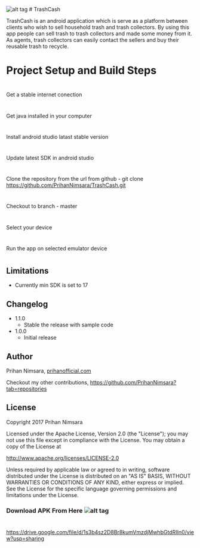 ![alt tag](https://user-images.githubusercontent.com/29063580/116918567-b13e6080-ac6d-11eb-9502-589c9140a578.jpeg)  # TrashCash     

TrashCash is an android application which is serve as a platform between clients who wish to sell household trash and trash collectors. By using this app people can sell trash to trash collectors and made some money from it. As agents, trash collectors can easily contact the sellers and buy their reusable trash to recycle.

#





# Project Setup and Build Steps
#
Get a stable internet conection
#
Get java installed in your computer
#
Install android studio latast stable version
#
Update latest SDK in android studio




#
Clone the repository from the url from github - git clone https://github.com/PrihanNimsara/TrashCash.git
#
Checkout to branch - master
#
Select your device
#
Run the app on selected emulator device
#

## Limitations

- Currently min SDK is set to 17

## Changelog

- 1.1.0
    - Stable the release with sample code
- 1.0.0
    - Initial release

## Author

Prihan Nimsara, [prihanofficial.com](http://prihanofficial.com)

Checkout my other contributions, https://github.com/PrihanNimsara?tab=repositories

## License

Copyright 2017 Prihan Nimsara

Licensed under the Apache License, Version 2.0 (the "License"); you may not use this file except in compliance with the License. You may obtain a copy of the License at

http://www.apache.org/licenses/LICENSE-2.0

Unless required by applicable law or agreed to in writing, software distributed under the License is distributed on an "AS IS" BASIS, WITHOUT WARRANTIES OR CONDITIONS OF ANY KIND, either express or implied. See the License for the specific language governing permissions and limitations under the License.







### Download APK From Here    ![alt tag](https://api.bintray.com/packages/prihannimsara/KokisRepository/kokis/images/download.svg)
#
https://drive.google.com/file/d/1s3b4sz2D8Br8kumVmzdjMwhbGtdRIIn0/view?usp=sharing
